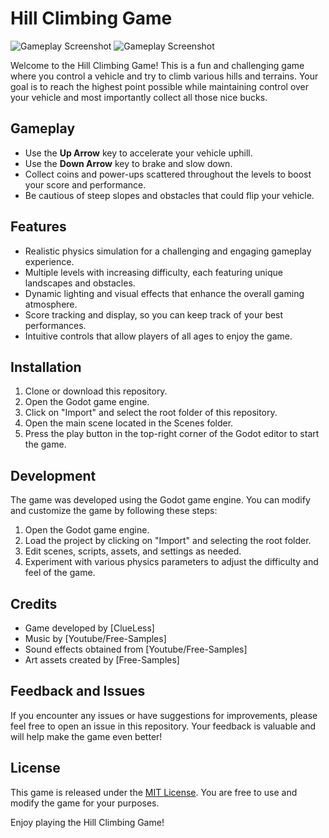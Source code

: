 # Hill Climbing Game

![Gameplay Screenshot](screenshot.png)
![Gameplay Screenshot](screenshot.png)

Welcome to the Hill Climbing Game! This is a fun and challenging game where you control a vehicle and try to climb various hills and terrains. Your goal is to reach the highest point possible while maintaining control over your vehicle and most importantly collect all those nice bucks.

## Gameplay

- Use the **Up Arrow** key to accelerate your vehicle uphill.
- Use the **Down Arrow** key to brake and slow down.
- Collect coins and power-ups scattered throughout the levels to boost your score and performance.
- Be cautious of steep slopes and obstacles that could flip your vehicle.

## Features

- Realistic physics simulation for a challenging and engaging gameplay experience.
- Multiple levels with increasing difficulty, each featuring unique landscapes and obstacles.
- Dynamic lighting and visual effects that enhance the overall gaming atmosphere.
- Score tracking and display, so you can keep track of your best performances.
- Intuitive controls that allow players of all ages to enjoy the game.

## Installation

1. Clone or download this repository.
2. Open the Godot game engine.
3. Click on "Import" and select the root folder of this repository.
4. Open the main scene located in the Scenes folder.
5. Press the play button in the top-right corner of the Godot editor to start the game.

## Development

The game was developed using the Godot game engine. You can modify and customize the game by following these steps:

1. Open the Godot game engine.
2. Load the project by clicking on "Import" and selecting the root folder.
3. Edit scenes, scripts, assets, and settings as needed.
4. Experiment with various physics parameters to adjust the difficulty and feel of the game.

## Credits

- Game developed by [ClueLess]
- Music by [Youtube/Free-Samples]
- Sound effects obtained from [Youtube/Free-Samples]
- Art assets created by [Free-Samples]

## Feedback and Issues

If you encounter any issues or have suggestions for improvements, please feel free to open an issue in this repository. Your feedback is valuable and will help make the game even better!

## License

This game is released under the [MIT License](LICENSE). You are free to use and modify the game for your purposes.

Enjoy playing the Hill Climbing Game!
